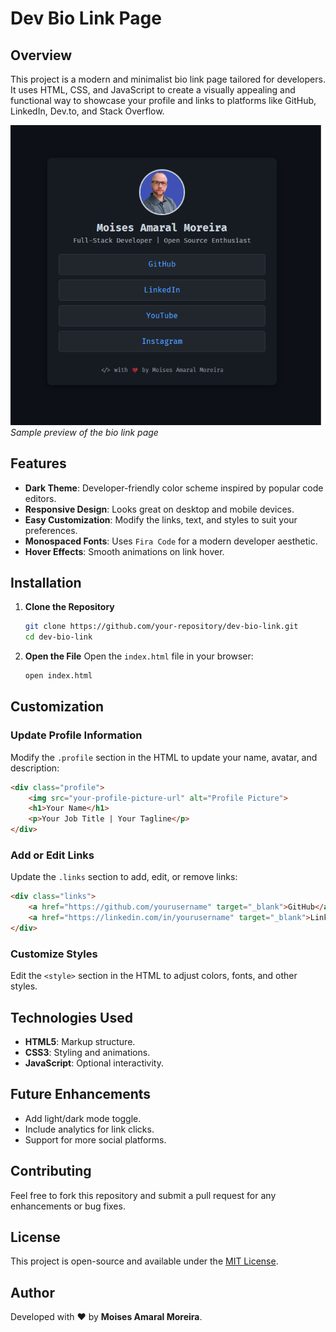
# Dev Bio Link Page

## Overview
This project is a modern and minimalist bio link page tailored for developers. It uses HTML, CSS, and JavaScript to create a visually appealing and functional way to showcase your profile and links to platforms like GitHub, LinkedIn, Dev.to, and Stack Overflow.

![Preview of Bio Link Page](https://github.com/MoisesAmaral/BioDev/blob/main/assets/img/sample.png?raw=true)  
_Sample preview of the bio link page_

## Features
- **Dark Theme**: Developer-friendly color scheme inspired by popular code editors.
- **Responsive Design**: Looks great on desktop and mobile devices.
- **Easy Customization**: Modify the links, text, and styles to suit your preferences.
- **Monospaced Fonts**: Uses `Fira Code` for a modern developer aesthetic.
- **Hover Effects**: Smooth animations on link hover.

## Installation

1. **Clone the Repository**
   ```bash
   git clone https://github.com/your-repository/dev-bio-link.git
   cd dev-bio-link
   ```

2. **Open the File**
   Open the `index.html` file in your browser:
   ```bash
   open index.html
   ```

## Customization

### Update Profile Information
Modify the `.profile` section in the HTML to update your name, avatar, and description:
```html
<div class="profile">
    <img src="your-profile-picture-url" alt="Profile Picture">
    <h1>Your Name</h1>
    <p>Your Job Title | Your Tagline</p>
</div>
```

### Add or Edit Links
Update the `.links` section to add, edit, or remove links:
```html
<div class="links">
    <a href="https://github.com/yourusername" target="_blank">GitHub</a>
    <a href="https://linkedin.com/in/yourusername" target="_blank">LinkedIn</a>
</div>
```

### Customize Styles
Edit the `<style>` section in the HTML to adjust colors, fonts, and other styles.

## Technologies Used
- **HTML5**: Markup structure.
- **CSS3**: Styling and animations.
- **JavaScript**: Optional interactivity.

## Future Enhancements
- Add light/dark mode toggle.
- Include analytics for link clicks.
- Support for more social platforms.

## Contributing
Feel free to fork this repository and submit a pull request for any enhancements or bug fixes.

## License
This project is open-source and available under the [MIT License](LICENSE).

## Author
Developed with ❤️ by **Moises Amaral Moreira**.
